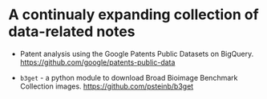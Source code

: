 # A continualy expanding collection of data-related notes



- Patent analysis using the Google Patents Public Datasets on BigQuery. https://github.com/google/patents-public-data

- `b3get` - a python module to download Broad Bioimage Benchmark Collection images. https://github.com/psteinb/b3get